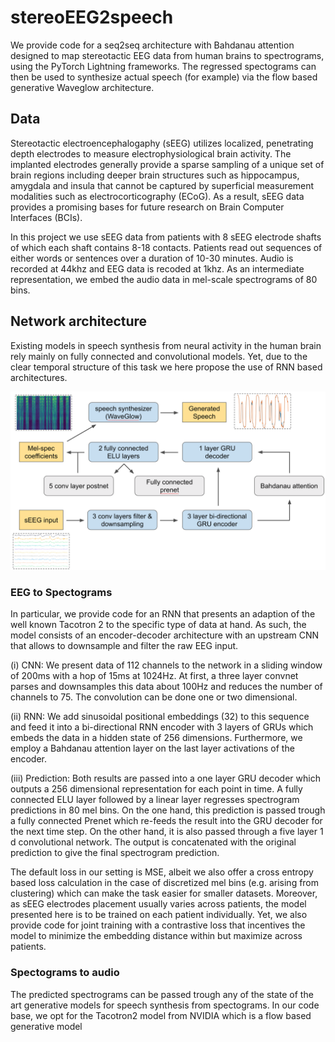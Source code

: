 # stereoEEG2speech
We provide code for a seq2seq architecture with Bahdanau attention designed to map stereotactic EEG data from human brains to spectrograms, using the PyTorch Lightning frameworks. The regressed spectograms can then be used to synthesize actual speech (for example) via the flow based generative Waveglow architecture.


## Data
Stereotactic electroencephalogaphy (sEEG) utilizes localized, penetrating depth electrodes to measure electrophysiological brain activity. The implanted electrodes generally provide a sparse sampling of a unique set of brain regions including deeper brain structures such as hippocampus, amygdala and insula that cannot be captured by superficial measurement modalities such as electrocorticography (ECoG).  As a result, sEEG data provides a promising bases for future research on Brain Computer Interfaces (BCIs).

In this project we use sEEG data from patients with 8 sEEG electrode shafts of which each shaft contains 8-18 contacts. Patients read out sequences of either words or sentences over a duration of 10-30 minutes. Audio is recorded at 44khz and EEG data is recoded at 1khz. As an intermediate representation, we embed the audio data in mel-scale spectrograms of 80 bins.


## Network architecture

Existing models in speech synthesis from neural activity in the human brain rely mainly on fully connected and convolutional models. Yet, due to the clear temporal structure of this task we here propose the use of RNN based architectures.

![Network architecture](/model_overview.png)


### EEG to Spectograms

In particular, we provide code for an RNN that presents an adaption of the well known Tacotron 2 to the specific type of data at hand. As such, the model consists of an encoder-decoder architecture with an upstream CNN that allows to downsample and filter the raw EEG input. 

(i) CNN: We present data of 112 channels to the network in a sliding window of 200ms with a hop of 15ms at  1024Hz. At first, a three layer convnet parses and downsamples this data about 100Hz and reduces the number of channels to 75. The convolution can be done one or two dimensional.

(ii) RNN: We add sinusoidal positional embeddings (32) to this sequence and feed it into a bi-directional RNN encoder with 3 layers of GRUs which embeds the data in a hidden state of 256 dimensions. Furthermore, we employ a Bahdanau attention layer on the last layer activations of the encoder.  

(iii) Prediction:
Both results are passed into a one layer GRU decoder which outputs a 256 dimensional representation for each point in time. A fully connected ELU layer followed by a linear layer regresses spectrogram predictions in 80 mel bins. On the one hand, this prediction is passed trough a fully connected Prenet which re-feeds the result into the GRU decoder for the next time step. On the other hand, it is also passed through a five layer 1 d convolutional network. The output is concatenated with the original prediction to give the final spectrogram prediction.

The default loss in our setting is MSE, albeit we also offer a cross entropy based loss calculation in the case of discretized mel bins (e.g. arising from clustering) which can make the task easier for smaller datasets. Moreover, as sEEG electrodes placement usually varies across patients, the model presented here is to be trained on each patient individually. Yet, we also provide code for joint training with a contrastive loss that incentives the model
to minimize the embedding distance within but maximize across patients.
 

### Spectograms to audio
The predicted spectrograms can be passed trough any of the state of the art generative models for speech synthesis from spectograms. In our code base, we opt for the Tacotron2 model from NVIDIA which is a flow based generative model

